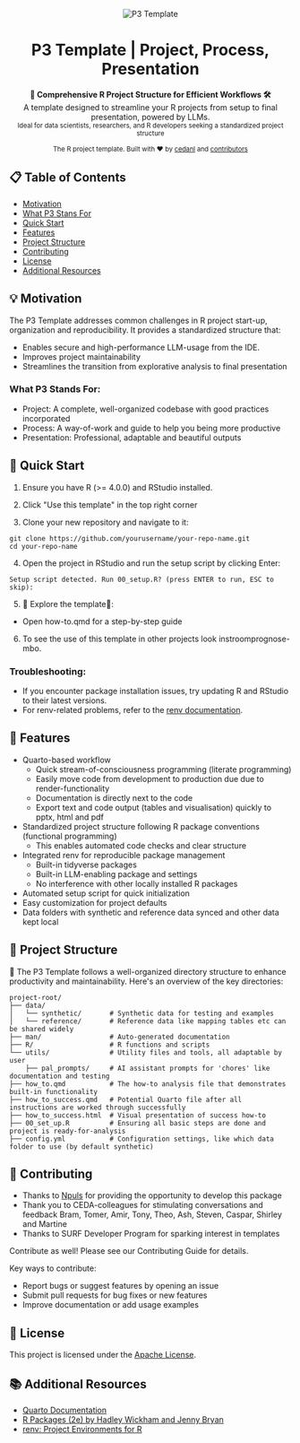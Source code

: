<p align="center"><img src="src/assets/p3_logo.png" alt="P3 Template"></p> <h1 align="center">P3 Template | Project, Process, Presentation</h1> <div align="center"> <strong>🚀 Comprehensive R Project Structure for Efficient Workflows 🛠️</strong> <br> A template designed to streamline your R projects from setup to final presentation, powered by LLMs. <br> <sub>Ideal for data scientists, researchers, and R developers seeking a standardized project structure</sub> 


<sub>The R project template. Built with ❤︎ by <a href="https://github.com/cedanl">cedanl</a> and <a href="https://github.com/cedanl/r-p3-template/graphs/contributors"> contributors </a> 
</sub> 

</div>


## 📋 Table of Contents

- [Motivation](#-motivation)
- [What P3 Stans For](#-what-p3-stands-for)
- [Quick Start](#-quick-start)
- [Features](#-features)
- [Project Structure](#-project-structure)
- [Contributing](#-contributing)
- [License](#-license)
- [Additional Resources](#-additional-resources)


## 💡 Motivation

The P3 Template addresses common challenges in R project start-up, organization and reproducibility. It provides a standardized structure that:
- Enables secure and high-performance LLM-usage from the IDE.
- Improves project maintainability
- Streamlines the transition from explorative analysis to final presentation

### What P3 Stands For:

- Project: A complete, well-organized codebase with good practices incorporated
- Process: A way-of-work and guide to help you being more productive
- Presentation: Professional, adaptable and beautiful outputs

## 🚀 Quick Start

1. Ensure you have R (>= 4.0.0) and RStudio installed.

2. Click "Use this template" in the top right corner
3.  Clone your new repository and navigate to it:

```
git clone https://github.com/yourusername/your-repo-name.git
cd your-repo-name
```
4. Open the project in RStudio and run the setup script by clicking Enter:
```
Setup script detected. Run 00_setup.R? (press ENTER to run, ESC to skip): 
```
5. 🚧 Explore the template🚧:
- Open how-to.qmd for a step-by-step guide 

6. To see the use of this template in other projects look instroomprognose-mbo.

### Troubleshooting:
- If you encounter package installation issues, try updating R and RStudio to their latest versions.
- For renv-related problems, refer to the [renv documentation](https://rstudio.github.io/renv/articles/renv.html).

## 🌟 Features

- Quarto-based workflow  
  - Quick stream-of-consciousness programming (literate programming)
  - Easily move code from development to production due due to render-functionality
  - Documentation is directly next to the code
  - Export text and code output (tables and visualisation) quickly to pptx, html and pdf
- Standardized project structure following R package conventions (functional programming)
  - This enables automated code checks and clear structure
- Integrated renv for reproducible package management
  - Built-in tidyverse packages
  - Built-in LLM-enabling package and settings
  - No interference with other locally installed R packages
- Automated setup script for quick initialization
- Easy customization for project defaults
- Data folders with synthetic and reference data synced and other data kept local

## 📁 Project Structure

🚧 The P3 Template follows a well-organized directory structure to enhance productivity and maintainability. Here's an overview of the key directories: 

```
project-root/
├── data/
│   └── synthetic/       # Synthetic data for testing and examples
│   └── reference/       # Reference data like mapping tables etc can be shared widely
├── man/                 # Auto-generated documentation
├── R/                   # R functions and scripts
└── utils/               # Utility files and tools, all adaptable by user
    ├── pal_prompts/     # AI assistant prompts for 'chores' like documentation and testing
├── how_to.qmd           # The how-to analysis file that demonstrates built-in functionality
├── how_to_success.qmd   # Potential Quarto file after all instructions are worked through successfully
├── how_to_success.html  # Visual presentation of success how-to
├── 00_set_up.R          # Ensuring all basic steps are done and project is ready-for-analysis
├── config.yml           # Configuration settings, like which data folder to use (by default synthetic)

```


## 🤝 Contributing

- Thanks to [Npuls](https://npuls.nl/) for providing the opportunity to develop this package
- Thank you to CEDA-colleagues for stimulating conversations and feedback Bram, Tomer, Amir, Tony, Theo, Ash, Steven, Caspar, Shirley and Martine
- Thanks to SURF Developer Program for sparking interest in templates


Contribute as well! Please see our Contributing Guide for details. 

Key ways to contribute:

- Report bugs or suggest features by opening an issue
- Submit pull requests for bug fixes or new features
- Improve documentation or add usage examples


## 📄 License

This project is licensed under the [Apache License](LICENSE.md).

## 📚 Additional Resources

- [Quarto Documentation](https://quarto.org/)
- [R Packages (2e) by Hadley Wickham and Jenny Bryan](https://r-pkgs.org/)
- [renv: Project Environments for R](https://rstudio.github.io/renv/)
